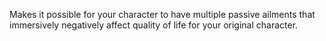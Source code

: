 Makes it possible for your character to have multiple passive ailments that immersively negatively affect quality of life for your original character.
